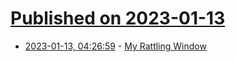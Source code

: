 # [Published on 2023-01-13](index.md)

* [2023-01-13, 04:26:59](https://news.ycombinator.com/item?id=34363948) - [My Rattling Window](https://www.theparisreview.org/blog/2023/01/10/my-rattling-window/)
